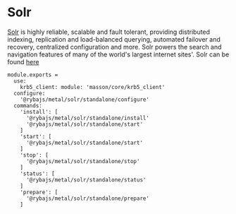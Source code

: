 
# Solr
[Solr](http://lucene.apache.org/solr/standalone/) is highly reliable, scalable and fault tolerant, providing distributed indexing, replication and load-balanced querying, automated failover and recovery, centralized configuration and more.
Solr powers the search and navigation features of many of the world's largest internet sites'. 
Solr can be found [here](http://wwwftp.ciril.fr/pub/apache/lucene/solr/standalone/)

    module.exports =
      use:
        krb5_client: module: 'masson/core/krb5_client'
      configure:
        '@rybajs/metal/solr/standalone/configure'
      commands:
        'install': [
          '@rybajs/metal/solr/standalone/install'
          '@rybajs/metal/solr/standalone/start'
        ]
        'start': [
          '@rybajs/metal/solr/standalone/start'
        ]
        'stop': [
          '@rybajs/metal/solr/standalone/stop'
        ]
        'status': [
          '@rybajs/metal/solr/standalone/status'
        ]
        'prepare': [
          '@rybajs/metal/solr/standalone/prepare'
        ]
